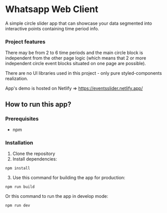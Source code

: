 # Whatsapp Web Client

A simple circle slider app that can showcase your data segmented into interactive points containing time period info.

### Project features

There may be from 2 to 6 time periods and the main circle block is independent from the other page logic (which means that 2 or more independent circle event blocks situated on one page are possible).

There are no UI libraries used in this project - only pure styled-components realization.

App's demo is hosted on Netlify => https://eventsslider.netlify.app/

## How to run this app?

### Prerequisites

- npm

### Installation

1. Clone the repository
2. Install dependencies:

```
npm install
```

3. Use this command for building the app for production:

```
npm run build
```

Or this command to run the app in develop mode:

```
npm run dev
```
